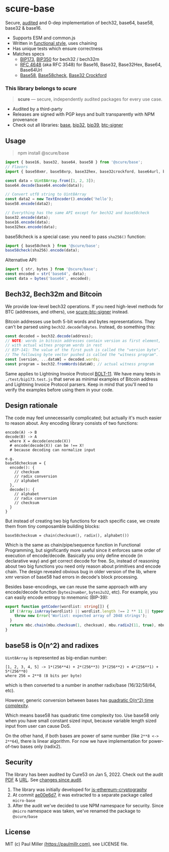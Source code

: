 # scure-base

Secure, [audited](#security) and 0-dep implementation of bech32, base64, base58, base32 & base16.

- Supports ESM and common.js
- Written in [functional style](#design-rationale), uses chaining
- Has unique tests which ensure correctness
- Matches specs
  - [BIP173](https://en.bitcoin.it/wiki/BIP_0173), [BIP350](https://en.bitcoin.it/wiki/BIP_0350) for bech32 / bech32m
  - [RFC 4648](https://datatracker.ietf.org/doc/html/rfc4648) (aka RFC 3548) for Base16, Base32, Base32Hex, Base64, Base64Url
  - [Base58](https://www.ietf.org/archive/id/draft-msporny-base58-03.txt), [Base58check](https://en.bitcoin.it/wiki/Base58Check_encoding), [Base32 Crockford](https://www.crockford.com/base32.html)

### This library belongs to _scure_

> **scure** — secure, independently audited packages for every use case.

- Audited by a third-party
- Releases are signed with PGP keys and built transparently with NPM provenance
- Check out all libraries:
  [base](https://github.com/paulmillr/scure-base),
  [bip32](https://github.com/paulmillr/scure-bip32),
  [bip39](https://github.com/paulmillr/scure-bip39),
  [btc-signer](https://github.com/paulmillr/scure-btc-signer)

## Usage

> npm install @scure/base

```js
import { base16, base32, base64, base58 } from '@scure/base';
// Flavors
import { base58xmr, base58xrp, base32hex, base32crockford, base64url, base64urlnopad } from '@scure/base';

const data = Uint8Array.from([1, 2, 3]);
base64.decode(base64.encode(data));

// Convert utf8 string to Uint8Array
const data2 = new TextEncoder().encode('hello');
base58.encode(data2);

// Everything has the same API except for bech32 and base58check
base32.encode(data);
base16.encode(data);
base32hex.encode(data);
```

base58check is a special case: you need to pass `sha256()` function:

```js
import { base58check } from '@scure/base';
base58check(sha256).encode(data);
```

Alternative API:

```js
import { str, bytes } from '@scure/base';
const encoded = str('base64', data);
const data = bytes('base64', encoded);
```

## Bech32, Bech32m and Bitcoin

We provide low-level bech32 operations.
If you need high-level methods for BTC (addresses, and others), use
[scure-btc-signer](https://github.com/paulmillr/scure-btc-signer) instead.

Bitcoin addresses use both 5-bit words and bytes representations.
They can't be parsed using `bech32.decodeToBytes`. Instead, do something this:

```ts
const decoded = bech32.decode(address);
// NOTE: words in bitcoin addresses contain version as first element,
// with actual witnes program words in rest
// BIP-141: The value of the first push is called the "version byte".
// The following byte vector pushed is called the "witness program".
const [version, ...dataW] = decoded.words;
const program = bech32.fromWords(dataW); // actual witness program
```

Same applies to Lightning Invoice Protocol
[BOLT-11](https://github.com/lightning/bolts/blob/master/11-payment-encoding.md).
We have many tests in `./test/bip173.test.js` that serve as minimal examples of
Bitcoin address and Lightning Invoice Protocol parsers.
Keep in mind that you'll need to verify the examples before using them in your code.

## Design rationale

The code may feel unnecessarily complicated; but actually it's much easier to reason about.
Any encoding library consists of two functions:

```
encode(A) -> B
decode(B) -> A
  where X = decode(encode(X))
  # encode(decode(X)) can be !== X!
  # because decoding can normalize input

e.g.
base58checksum = {
  encode(): {
    // checksum
    // radix conversion
    // alphabet
  },
  decode(): {
    // alphabet
    // radix conversion
    // checksum
  }
}
```

But instead of creating two big functions for each specific case,
we create them from tiny composamble building blocks:

```
base58checksum = chain(checksum(), radix(), alphabet())
```

Which is the same as chain/pipe/sequence function in Functional Programming,
but significantly more useful since it enforces same order of execution of encode/decode.
Basically you only define encode (in declarative way) and get correct decode for free.
So, instead of reasoning about two big functions you need only reason about primitives and encode chain.
The design revealed obvious bug in older version of the lib,
where xmr version of base58 had errors in decode's block processing.

Besides base-encodings, we can reuse the same approach with any encode/decode function
(`bytes2number`, `bytes2u32`, etc).
For example, you can easily encode entropy to mnemonic (BIP-39):

```ts
export function getCoder(wordlist: string[]) {
  if (!Array.isArray(wordlist) || wordlist.length !== 2 ** 11 || typeof wordlist[0] !== 'string') {
    throw new Error('Worlist: expected array of 2048 strings');
  }
  return mbc.chain(mbu.checksum(1, checksum), mbu.radix2(11, true), mbu.alphabet(wordlist));
}
```

## base58 is O(n^2) and radixes

`Uint8Array` is represented as big-endian number:

```
[1, 2, 3, 4, 5] -> 1*(256**4) + 2*(256**3) 3*(256**2) + 4*(256**1) + 5*(256**0)
where 256 = 2**8 (8 bits per byte)
```

which is then converted to a number in another radix/base (16/32/58/64, etc).

However, generic conversion between bases has [quadratic O(n^2) time complexity](https://cs.stackexchange.com/q/21799).

Which means base58 has quadratic time complexity too. Use base58 only when you have small
constant sized input, because variable length sized input from user can cause DoS.

On the other hand, if both bases are power of same number (like `2**8 <-> 2**64`),
there is linear algorithm. For now we have implementation for power-of-two bases only (radix2).

## Security

The library has been audited by Cure53 on Jan 5, 2022. Check out the audit [PDF](./audit/2022-01-05-cure53-audit-nbl2.pdf) & [URL](https://cure53.de/pentest-report_hashing-libs.pdf). See [changes since audit](https://github.com/paulmillr/scure-base/compare/1.0.0..main).

1. The library was initially developed for [js-ethereum-cryptography](https://github.com/ethereum/js-ethereum-cryptography)
2. At commit [ae00e6d7](https://github.com/ethereum/js-ethereum-cryptography/commit/ae00e6d7d24fb3c76a1c7fe10039f6ecd120b77e), it
   was extracted to a separate package called `micro-base`
3. After the audit we've decided to use NPM namespace for security. Since `@micro` namespace was taken, we've renamed the package to `@scure/base`

## License

MIT (c) Paul Miller [(https://paulmillr.com)](https://paulmillr.com), see LICENSE file.
